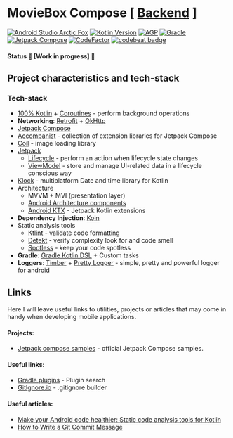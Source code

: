# MovieBox Compose [ [Backend](https://github.com/majorkik/moviebox-backend) ]

[![Android Studio Arctic Fox](https://img.shields.io/badge/AS%20Arctic%20Fox-Beta%204-9cf)](https://developer.android.com/studio/preview) [![Kotlin Version](https://img.shields.io/badge/Kotlin-1.5.10-brightgreen)](https://kotlinlang.org)  [![AGP](https://img.shields.io/badge/AGP-7.0.0--beta04-blue)](https://developer.android.com/studio/releases/gradle-plugin)  [![Gradle](https://img.shields.io/badge/Gradle-7.1.1-blue)](https://gradle.org)  [![Jetpack Compose](https://img.shields.io/badge/Jetpack%20Compose-1.0.0--rc01-blueviolet)](https://developer.android.com/jetpack/androidx/releases/compose) [![CodeFactor](https://www.codefactor.io/repository/github/majorkik/moviebox-compose/badge)](https://www.codefactor.io/repository/github/majorkik/moviebox-compose) [![codebeat badge](https://codebeat.co/badges/80853a65-81dc-46c1-8b63-7f4ee5c72bab)](https://codebeat.co/a/rodion/projects/github-com-majorkik-moviebox_compose-master)

#### Status 🚧 [Work in progress] 🚧

## Project characteristics and tech-stack

### Tech-stack
-   [100% Kotlin](https://kotlinlang.org/) + [Coroutines](https://kotlinlang.org/docs/reference/coroutines-overview.html) - perform background operations
-   **Networking**: [Retrofit](https://square.github.io/retrofit/) + [OkHttp](https://github.com/square/okhttp)
-   [Jetpack Compose](https://developer.android.com/jetpack/compose)
-   [Accompanist](https://github.com/chrisbanes/accompanist) - collection of extension libraries for Jetpack Compose
-   [Coil](https://github.com/coil-kt/coil) - image loading library
-   [Jetpack](https://developer.android.com/jetpack/)
    -   [Lifecycle](https://developer.android.com/topic/libraries/architecture/lifecycle) - perform an action when lifecycle state changes
    -   [ViewModel](https://developer.android.com/topic/libraries/architecture/viewmodel) - store and manage UI-related data in a lifecycle conscious way
-   [Klock](https://github.com/korlibs/klock) - multiplatform Date and time library for Kotlin
-   Architecture
    -   MVVM + MVI (presentation layer)
    -   [Android Architecture components](https://developer.android.com/topic/libraries/architecture)
    -   [Android KTX](https://developer.android.com/kotlin/ktx) - Jetpack Kotlin extensions
-   **Dependency Injection**: [Koin](https://github.com/InsertKoinIO/koin)
-   Static analysis tools
    -   [Ktlint](https://github.com/pinterest/ktlint) - validate code formatting
    -   [Detekt](https://github.com/arturbosch/detekt#with-gradle) - verify complexity look for and code smell
    -   [Spotless](https://github.com/diffplug/spotless) - keep your code spotless
-   **Gradle**: [Gradle Kotlin DSL](https://docs.gradle.org/current/userguide/kotlin_dsl.html) + Custom tasks
-   **Loggers**: [Timber](https://github.com/JakeWharton/timber) + [Pretty Logger](https://github.com/orhanobut/logger) - simple, pretty and powerful logger for android

## Links

Here I will leave useful links to utilities, projects or articles that may come in handy when developing mobile applications.

#### Projects:

- [Jetpack compose samples](https://github.com/android/compose-samples) - official Jetpack Compose samples.

#### Useful links:

-   [Gradle plugins](https://plugins.gradle.org/plugin/com.diffplug.spotless) - Plugin search
-   [GitIgnore.io](https://www.toptal.com/developers/gitignore) - .gitignore builder


#### Useful articles:

-   [Make your Android code healthier: Static code analysis tools for Kotlin](https://www.rockandnull.com/static-code-analysis-android/)
-   [How to Write a Git Commit Message](https://chris.beams.io/posts/git-commit/)
